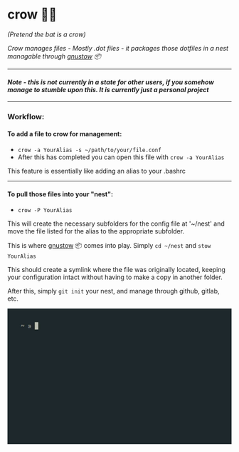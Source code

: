 # crow 🦀🦇

_(Pretend the bat is a crow)_

_Crow manages files - Mostly .dot files - it packages those dotfiles in a nest managable through [gnustow](https://www.gnu.org/software/stow/) 📦_

---

#### *Note - this is not currently in a state for other users, if you somehow manage to stumble upon this. It is currently just a personal project*

---

### Workflow:
#### To add a file to crow for management:
- `crow -a YourAlias -s ~/path/to/your/file.conf`
- After this has completed you can open this file with `crow -a YourAlias`

This feature is essentially like adding an alias to your .bashrc

----
#### To pull those files into your "nest":
- `crow -P YourAlias`

This will create the necessary subfolders for the config file at '~/nest' and move the file listed for the alias to the appropriate subfolder.

This is where [gnustow](https://www.gnu.org/software/stow/) 📦 comes into play. Simply `cd ~/nest` and `stow YourAlias`

This should create a symlink where the file was originally located, keeping your configuration intact without having to make a copy in another folder. 

After this, simply `git init` your nest, and manage through github, gitlab, etc.

![Demo](demo-crow.gif)

